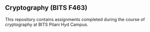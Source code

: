 ## Cryptography (BITS F463)
This repository contains assignments completed during the course of cryptography at BITS Pilani Hyd Campus.
